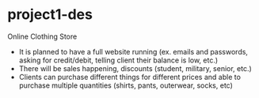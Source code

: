 # project1-des
Online Clothing Store
- It is planned to have a full website running (ex. emails and passwords, asking for credit/debit, telling client their balance is low, etc.)
- There will be sales happening, discounts (student, military, senior, etc.)
- Clients can purchase different things for different prices and able to purchase multiple quantities (shirts, pants, outerwear, socks, etc)
